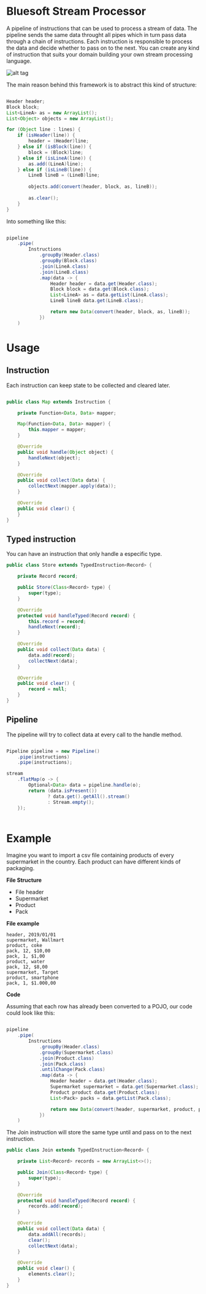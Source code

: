 # Bluesoft Stream Processor

A pipeline of instructions that can be used to process a stream of data.
The pipeline sends the same data throught all pipes which in turn pass data through a chain of instructions.
Each instruction is responsible to process the data and decide whether to pass on to the next.
You can create any kind of instruction that suits your domain building your own stream processing language.

![alt tag](https://user-images.githubusercontent.com/9370679/64796647-66327f80-d556-11e9-9694-dd26cac77ad8.png)

The main reason behind this framework is to abstract this kind of structure:
```java

Header header;
Block block;
List<LineA> as = new ArrayList();
List<Object> objects = new ArrayList();

for (Object line : lines) {
    if (isHeader(line)) {
        header = (Header)line;
    } else if (isBlock(line)) {
        block = (Block)line;
    } else if (isLineA(line)) {
        as.add((LineA)line);
    } else if (isLineB(line)) {
        LineB lineB = (LineB)line;
        
        objects.add(convert(header, block, as, lineB));
        
        as.clear();
    }
}
```
Into something like this:
```java

pipeline
    .pipe(
        Instructions
            .groupBy(Header.class)
            .groupBy(Block.class)
            .join(LineA.class)
            .join(LineB.class)
            .map(data -> {
                Header header = data.get(Header.class);
                Block block = data.get(Block.class);
                List<LineA> as = data.getList(LineA.class);
                LineB lineB data.get(LineB.class);

                return new Data(convert(header, block, as, lineB));
            })
    )
```

# Usage

## Instruction

Each instruction can keep state to be collected and cleared later.

```java

public class Map extends Instruction {

    private Function<Data, Data> mapper;

    Map(Function<Data, Data> mapper) {
        this.mapper = mapper;
    }

    @Override
    public void handle(Object object) {
        handleNext(object);
    }

    @Override
    public void collect(Data data) {
        collectNext(mapper.apply(data));
    }

    @Override
    public void clear() {
    }
}
```

## Typed instruction

You can have an instruction that only handle a especific type.

```java
public class Store extends TypedInstruction<Record> {

    private Record record;

    public Store(Class<Record> type) {
        super(type);
    }

    @Override
    protected void handleTyped(Record record) {
        this.record = record;
        handleNext(record);
    }

    @Override
    public void collect(Data data) {
        data.add(record);
        collectNext(data);
    }

    @Override
    public void clear() {
        record = null;
    }
}

```

## Pipeline

The pipeline will try to collect data at every call to the handle method.

```java

Pipeline pipeline = new Pipeline()
    .pipe(instructions)
    .pipe(instructions);

stream
    .flatMap(o -> {
        Optional<Data> data = pipeline.handle(o);
        return (data.isPresent())
               ? data.get().getAll().stream()
               : Stream.empty();
    });
    
```

# Example
Imagine you want to import a csv file containing products of every supermarket in the country.
Each product can have different kinds of packaging.

**File Structure**
- File header  
- Supermarket  
- Product  
- Pack

**File example**
```csv
header, 2019/01/01  
supermarket, Wallmart  
product, coke  
pack, 12, $10,00  
pack, 1, $1,00  
product, water  
pack, 12, $8,00  
supermarket, Target  
product, smartphone  
pack, 1, $1.000,00  
```
**Code**

Assuming that each row has already been converted to a POJO, our code could look like this:

```java

pipeline
    .pipe(
        Instructions
            .groupBy(Header.class)
            .groupBy(Supermarket.class)
            .join(Product.class)
            .join(Pack.class)
            .untilChange(Pack.class)
            .map(data -> {
                Header header = data.get(Header.class);
                Supermarket supermarket = data.get(Supermarket.class);
                Product product data.get(Product.class);
                List<Pack> packs = data.getList(Pack.class);

                return new Data(convert(header, supermarket, product, packs));
            })
    )
```

The Join instruction will store the same type until and pass on to the next instruction.
```java
public class Join extends TypedInstruction<Record> {

    private List<Record> records = new ArrayList<>();

    public Join(Class<Record> type) {
        super(type);
    }

    @Override
    protected void handleTyped(Record record) {
        records.add(record);
    }

    @Override
    public void collect(Data data) {
        data.addAll(records);
        clear();
        collectNext(data);
    }

    @Override
    public void clear() {
        elements.clear();
    }
}

```
